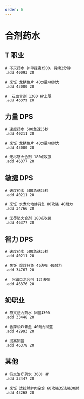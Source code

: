 ```yaml
---
order: 6
---
```


# 合剂药水

## T 职业

```
# 不灭药水 护甲提高3500，持续2分钟
.add 40093 20

# 烹饪 龙鳞鱼片 40力量40耐力
.add 43000 20

#  石血合剂 1300 HP上限
.add 46379 20
```

## 力量 DPS

```
# 速度药水 500急速15秒
.add 40211 20

# 烹饪 龙鳞鱼片 40力量40耐力
.add 43000 20

# 无尽怒火合剂 180点攻强
.add 46377 20
```

## 敏捷 DPS

```
# 速度药水 500急速15秒
.add 40211 20

# 烹饪 水煮北地蚌背鱼 80攻强 40耐力
.add 34766 20

# 无尽怒火合剂 180点攻强
.add 46377 20
```

## 智力 DPS

```
# 速度药水 500急速15秒
.add 40211 20

# 烹饪 爆炒鲑鱼 46法强 40耐力
.add 34767 20

#  冰霜巨龙合剂 125法强
.add 46376 20
```

## 奶职业

```
# 符文法力药水 回蓝4300
.add 33448 20

# 香辣油炸青鱼 40耐力回蓝
.add 42993 20

# 提高回蓝
.add 46378 20
```

## 其他

```
# 符文治疗药水 3600 HP
.add 33447 20

# 烹饪 达拉然蚌肉杂烩 60攻强35法强30耐
.add 43268 20
```
